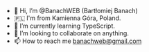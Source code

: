- 👋 Hi, I’m @BanachWEB (Bartłomiej Banach)
- 🇵🇱 I'm from Kamienna Góra, Poland.
- 🌱 I’m currently learning TypeScript.
- 💞️ I’m looking to collaborate on anything.
- 📫 How to reach me banachweb@gmail.com
